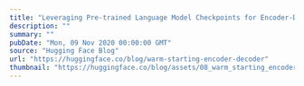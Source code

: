 ```yaml
---
title: "Leveraging Pre-trained Language Model Checkpoints for Encoder-Decoder Models"
description: ""
summary: ""
pubDate: "Mon, 09 Nov 2020 00:00:00 GMT"
source: "Hugging Face Blog"
url: "https://huggingface.co/blog/warm-starting-encoder-decoder"
thumbnail: "https://huggingface.co/blog/assets/08_warm_starting_encoder_decoder/thumbnail.png"
---
```


